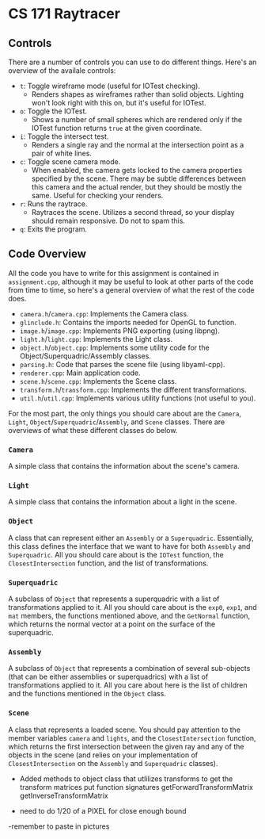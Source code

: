 # CS 171 Raytracer

## Controls

There are a number of controls you can use to do different things. Here's an overview of the availale controls:

- `t`: Toggle wireframe mode (useful for IOTest checking).
  - Renders shapes as wireframes rather than solid objects. Lighting won't look right with this on, but it's useful for IOTest.
- `o`: Toggle the IOTest.
  - Shows a number of small spheres which are rendered only if the IOTest function returns `true` at the given coordinate.
- `i`: Toggle the intersect test.
  - Renders a single ray and the normal at the intersection point as a pair of white lines.
- `c`: Toggle scene camera mode.
  - When enabled, the camera gets locked to the camera properties specified by the scene. There may be subtle differences between this camera and the actual render, but they should be mostly the same. Useful for checking your renders.
- `r`: Runs the raytrace.
  - Raytraces the scene. Utilizes a second thread, so your display should remain responsive. Do not to spam this.
- `q`: Exits the program.

## Code Overview

All the code you have to write for this assignment is contained in `assignment.cpp`, although it may be useful to look at other parts of the code from time to time, so here's a general overview of what the rest of the code does.

- `camera.h`/`camera.cpp`: Implements the Camera class.
- `glinclude.h`: Contains the imports needed for OpenGL to function.
- `image.h`/`image.cpp`: Implements PNG exporting (using libpng).
- `light.h`/`light.cpp`: Implements the Light class.
- `object.h`/`object.cpp`: Implements some utility code for the Object/Superquadric/Assembly classes.
- `parsing.h`: Code that parses the scene file (using libyaml-cpp).
- `renderer.cpp`: Main application code.
- `scene.h`/`scene.cpp`: Implements the Scene class.
- `transform.h`/`transform.cpp`: Implements the different transformations.
- `util.h`/`util.cpp`: Implements various utility functions (not useful to you).

For the most part, the only things you should care about are the `Camera`, `Light`, `Object`/`Superquadric`/`Assembly`, and `Scene` classes. There are overviews of what these different classes do below.

### `Camera`

A simple class that contains the information about the scene's camera.

### `Light`

A simple class that contains the information about a light in the scene.

### `Object`

A class that can represent either an `Assembly` or a `Superquadric`. Essentially, this class defines the interface that we want to have for both `Assembly` and `Superquadric`. All you should care about is the `IOTest` function, the `ClosestIntersection` function, and the list of transformations.

### `Superquadric`

A subclass of `Object` that represents a superquadric with a list of transformations applied to it. All you should care about is the `exp0`, `exp1`, and `mat` members, the functions mentioned above, and the `GetNormal` function, which returns the normal vector at a point on the surface of the superquadric.

### `Assembly`

A subclass of `Object` that represents a combination of several sub-objects (that can be either assemblies or superquadrics) with a list of transformations applied to it. All you care about here is the list of children and the functions mentioned in the `Object` class.

### `Scene`

A class that represents a loaded scene. You should pay attention to the member variables `camera` and `lights`, and the `ClosestIntersection` function, which returns the first intersection between the given ray and any of the objects in the scene (and relies on your implementation of `ClosestIntersection` on the `Assembly` and `Superquadric` classes).



- Added methods to object class that utlilizes transforms to get the transform matrices
put function signatures 
getForwardTransformMatrix
getInverseTransformMatrix

- need to do 1/20 of a PIXEL for close enough bound

-remember to paste in pictures
